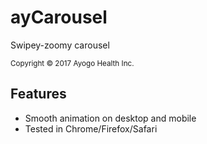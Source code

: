 ayCarousel
============

Swipey-zoomy carousel

<small>Copyright © 2017 Ayogo Health Inc.</small>


Features
--------

* Smooth animation on desktop and mobile
* Tested in Chrome/Firefox/Safari

